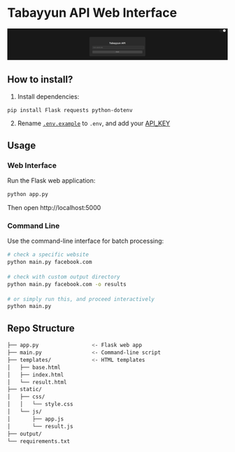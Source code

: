 # Tabayyun API Web Interface

![Demo App](./static/images/demo.png)

## How to install?

1. Install dependencies:
```bash
pip install Flask requests python-dotenv
```

2. Rename [`.env.example`](./.env.example) to `.env`, and add your [API_KEY](./.env.example#L1)

## Usage

### Web Interface

Run the Flask web application:

```bash
python app.py
```

Then open http://localhost:5000

### Command Line

Use the command-line interface for batch processing:

```bash
# check a specific website
python main.py facebook.com

# check with custom output directory
python main.py facebook.com -o results

# or simply run this, and proceed interactively
python main.py
```

## Repo Structure

```sh
├── app.py                 <- Flask web app
├── main.py                <- Command-line script
├── templates/             <- HTML templates
│   ├── base.html
│   ├── index.html
│   └── result.html
├── static/
│   ├── css/
│   │   └── style.css
│   └── js/
│       ├── app.js
│       └── result.js
├── output/
└── requirements.txt
```

